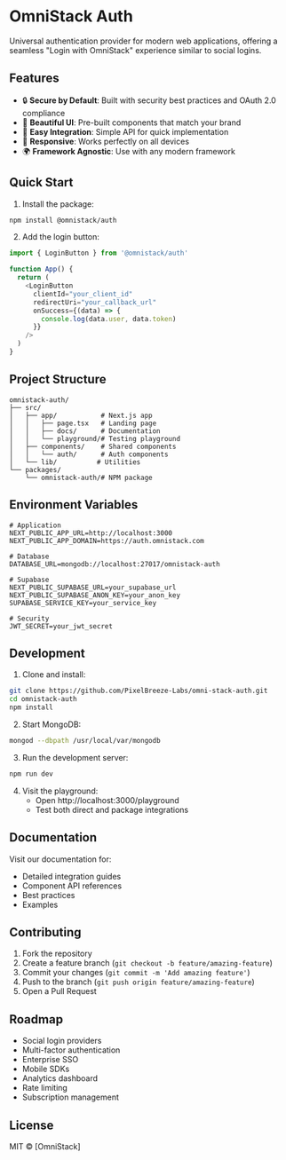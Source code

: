 # OmniStack Auth

Universal authentication provider for modern web applications, offering a seamless "Login with OmniStack" experience similar to social logins.

## Features

- 🔒 **Secure by Default**: Built with security best practices and OAuth 2.0 compliance
- 🎨 **Beautiful UI**: Pre-built components that match your brand
- 🚀 **Easy Integration**: Simple API for quick implementation
- 📱 **Responsive**: Works perfectly on all devices
- 🌍 **Framework Agnostic**: Use with any modern framework

## Quick Start

1. Install the package:
```bash
npm install @omnistack/auth
```

2. Add the login button:
```typescript
import { LoginButton } from '@omnistack/auth'

function App() {
  return (
    <LoginButton
      clientId="your_client_id"
      redirectUri="your_callback_url"
      onSuccess={(data) => {
        console.log(data.user, data.token)
      }}
    />
  )
}
```

## Project Structure

```
omnistack-auth/
├── src/
│   ├── app/           # Next.js app
│   │   ├── page.tsx   # Landing page
│   │   ├── docs/      # Documentation
│   │   └── playground/# Testing playground
│   ├── components/    # Shared components
│   │   └── auth/      # Auth components
│   └── lib/          # Utilities
└── packages/
    └── omnistack-auth/# NPM package
```

## Environment Variables

```env
# Application
NEXT_PUBLIC_APP_URL=http://localhost:3000
NEXT_PUBLIC_APP_DOMAIN=https://auth.omnistack.com

# Database
DATABASE_URL=mongodb://localhost:27017/omnistack-auth

# Supabase
NEXT_PUBLIC_SUPABASE_URL=your_supabase_url
NEXT_PUBLIC_SUPABASE_ANON_KEY=your_anon_key
SUPABASE_SERVICE_KEY=your_service_key

# Security
JWT_SECRET=your_jwt_secret
```

## Development

1. Clone and install:
```bash
git clone https://github.com/PixelBreeze-Labs/omni-stack-auth.git
cd omnistack-auth
npm install
```

2. Start MongoDB:
```bash
mongod --dbpath /usr/local/var/mongodb
```

3. Run the development server:
```bash
npm run dev
```

4. Visit the playground:
    * Open http://localhost:3000/playground
    * Test both direct and package integrations

## Documentation

Visit our documentation for:
* Detailed integration guides
* Component API references
* Best practices
* Examples

## Contributing

1. Fork the repository
2. Create a feature branch (`git checkout -b feature/amazing-feature`)
3. Commit your changes (`git commit -m 'Add amazing feature'`)
4. Push to the branch (`git push origin feature/amazing-feature`)
5. Open a Pull Request

## Roadmap

* Social login providers
* Multi-factor authentication
* Enterprise SSO
* Mobile SDKs
* Analytics dashboard
* Rate limiting
* Subscription management

## License

MIT © [OmniStack]
